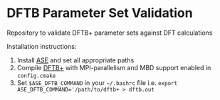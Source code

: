 # DFTB Parameter Set Validation
Repository to validate DFTB+ parameter sets against DFT calculations

Installation instructions:
1. Install [ASE](https://gitlab.com/ase/ase) and set all appropriate paths
2. Compile [DFTB+](https://github.com/dftbplus/dftbplus) with MPI-parallelism and MBD support enabled in `config.cmake`
3. Set `$ASE_DFTB_COMMAND` in your `~/.bashrc` file i.e. `export ASE_DFTB_COMMAND='/path/to/dftb+ > dftb.out`
